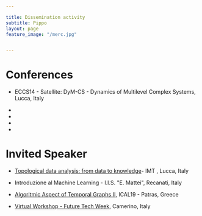 ```yaml
---

title: Dissemination activity
subtitle: Pippo
layout: page
feature_image: "/merc.jpg"


---
```


# Conferences

- ECCS14 - Satellite: DyM-CS - Dynamics of Multilevel Complex Systems, Lucca, Italy

-

-

-

-

# Invited Speaker

- [Topological data analysis: from data to knowledge](http://www.imtlucca.it/it/eventonew/topological-data-analysis-from-data-to-knowledge)- IMT , Lucca, Italy

- Introduzione al Machine Learning - I.I.S. "E. Mattei", Recanati, Italy

- [Algoritmic Aspect of Temporal Graphs II](http://community.dur.ac.uk/george.mertzios/Workshops/ICALP-19-Satellite/Temporal-Graphs-ICALP-2019.html), ICAL19 - Patras, Greece

- [Virtual Workshop - Future Tech Week](http://www.topdrim.eu/FutureTech-Week2019), Camerino, Italy
